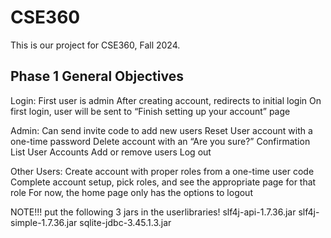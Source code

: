 # CSE360
This is our project for CSE360, Fall 2024.

## Phase 1 General Objectives

Login:
First user is admin
After creating account, redirects to initial login
On first login, user will be sent to “Finish setting up your account” page

Admin:
Can send invite code to add new users
Reset User account with a one-time password
Delete account with an “Are you sure?” Confirmation
List User Accounts
Add or remove users
Log out

Other Users:
Create account with proper roles from a one-time user code
Complete account setup, pick roles, and see the appropriate page for that role
For now, the home page only has the options to logout


NOTE!!!
put the following 3 jars in the userlibraries!
slf4j-api-1.7.36.jar
slf4j-simple-1.7.36.jar
sqlite-jdbc-3.45.1.3.jar


